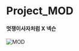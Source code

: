# Project_MOD 
<h4>멋쟁이사자처럼 X 넥슨 </h4>

![MOD](https://user-images.githubusercontent.com/64454313/169659965-7b93845c-13e0-416a-b06e-073431cfd2e5.png)
